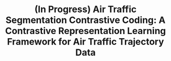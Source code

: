 ---
title: "(In Progress) Air Traffic Segmentation Contrastive Coding: A Contrastive Representation Learning Framework for Air Traffic Trajectory Data"
collection: publications
permalink: /publication/trajclr2
excerpt: This research is the ongoing extension for the previous paper. We propose a contrastive representation learning framework dedicated for air traffic trajectory data. 
  The proposed framework is based on the hypothesis that the air traffic trajectory data can be segmented into several segments. The representation in each segment are maximized to be similar to each other and dissimilar to the representation in other segments.
venue: (Expected) 2024
paperurl: 
citation: 
---